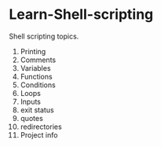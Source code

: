 # Learn-Shell-scripting

Shell scripting topics.

1. Printing
2. Comments
3. Variables
4. Functions
5. Conditions
6. Loops
7. Inputs
8. exit status
9. quotes
10. redirectories
11. Project info